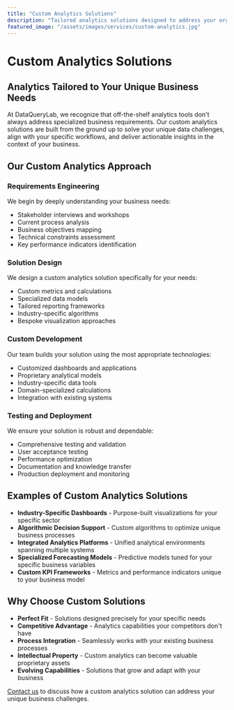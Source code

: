 ```yaml
---
title: "Custom Analytics Solutions"
description: "Tailored analytics solutions designed to address your organization's unique data challenges and business requirements."
featured_image: "/assets/images/services/custom-analytics.jpg"
---
```


# Custom Analytics Solutions

## Analytics Tailored to Your Unique Business Needs

At DataQueryLab, we recognize that off-the-shelf analytics tools don't always address specialized business requirements. Our custom analytics solutions are built from the ground up to solve your unique data challenges, align with your specific workflows, and deliver actionable insights in the context of your business.

## Our Custom Analytics Approach

### Requirements Engineering
We begin by deeply understanding your business needs:
* Stakeholder interviews and workshops
* Current process analysis
* Business objectives mapping
* Technical constraints assessment
* Key performance indicators identification

### Solution Design
We design a custom analytics solution specifically for your needs:
* Custom metrics and calculations
* Specialized data models
* Tailored reporting frameworks
* Industry-specific algorithms
* Bespoke visualization approaches

### Custom Development
Our team builds your solution using the most appropriate technologies:
* Customized dashboards and applications
* Proprietary analytical models
* Industry-specific data tools
* Domain-specialized calculations
* Integration with existing systems

### Testing and Deployment
We ensure your solution is robust and dependable:
* Comprehensive testing and validation
* User acceptance testing
* Performance optimization
* Documentation and knowledge transfer
* Production deployment and monitoring

## Examples of Custom Analytics Solutions

* **Industry-Specific Dashboards** - Purpose-built visualizations for your specific sector
* **Algorithmic Decision Support** - Custom algorithms to optimize unique business processes
* **Integrated Analytics Platforms** - Unified analytical environments spanning multiple systems
* **Specialized Forecasting Models** - Predictive models tuned for your specific business variables
* **Custom KPI Frameworks** - Metrics and performance indicators unique to your business model

## Why Choose Custom Solutions

* **Perfect Fit** - Solutions designed precisely for your specific needs
* **Competitive Advantage** - Analytics capabilities your competitors don't have
* **Process Integration** - Seamlessly works with your existing business processes
* **Intellectual Property** - Custom analytics can become valuable proprietary assets
* **Evolving Capabilities** - Solutions that grow and adapt with your business

[Contact us](/contact) to discuss how a custom analytics solution can address your unique business challenges.
